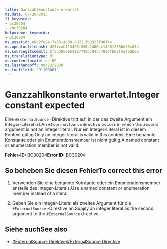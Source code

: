 ```yaml
---
title: Ganzzahlkonstante erwartet.
ms.date: 07/20/2015
f1_keywords:
- bc30204
- vbc30204
helpviewer_keywords:
- BC30204
ms.assetid: e8d2fe24-7e63-4c30-b022-3b0323f00f4e
ms.openlocfilehash: d23fcab113485f8b9c2d08ec149812386df5c07c
ms.sourcegitcommit: bf5c5850654187705bc94cc40ebfb62fe346ab02
ms.translationtype: MT
ms.contentlocale: de-DE
ms.lasthandoff: 09/23/2020
ms.locfileid: "91100061"
---
```

# <a name="integer-constant-expected"></a><span data-ttu-id="0156f-102">Ganzzahlkonstante erwartet.</span><span class="sxs-lookup"><span data-stu-id="0156f-102">Integer constant expected</span></span>

<span data-ttu-id="0156f-103">Eine `#ExternalSource` -Direktive tritt auf, in der das zweite Argument ein Integer-Literal ist.</span><span class="sxs-lookup"><span data-stu-id="0156f-103">An `#ExternalSource` directive occurs in which the second argument is not an integer literal.</span></span> <span data-ttu-id="0156f-104">Nur ein Integer-Literal ist in diesem Kontext gültig.</span><span class="sxs-lookup"><span data-stu-id="0156f-104">Only an integer literal is valid in this context.</span></span> <span data-ttu-id="0156f-105">Eine benannte Konstante oder ein Enumerationsmember ist nicht gültig.</span><span class="sxs-lookup"><span data-stu-id="0156f-105">A named constant or enumeration member is not valid.</span></span>  
  
 <span data-ttu-id="0156f-106">**Fehler-ID:** BC30204</span><span class="sxs-lookup"><span data-stu-id="0156f-106">**Error ID:** BC30204</span></span>  
  
## <a name="to-correct-this-error"></a><span data-ttu-id="0156f-107">So beheben Sie diesen Fehler</span><span class="sxs-lookup"><span data-stu-id="0156f-107">To correct this error</span></span>  
  
1. <span data-ttu-id="0156f-108">Verwenden Sie eine benannte Konstante oder ein Enumerationsmember anstelle des Integer-Literals.</span><span class="sxs-lookup"><span data-stu-id="0156f-108">Use a named constant or enumeration member instead of a literal.</span></span>  
  
2. <span data-ttu-id="0156f-109">Geben Sie ein Integer-Literal als zweites Argument für die `#ExternalSource` -Direktive an.</span><span class="sxs-lookup"><span data-stu-id="0156f-109">Supply an integer literal as the second argument to the `#ExternalSource` directive.</span></span>  
  
## <a name="see-also"></a><span data-ttu-id="0156f-110">Siehe auch</span><span class="sxs-lookup"><span data-stu-id="0156f-110">See also</span></span>

- [<span data-ttu-id="0156f-111">#ExternalSource-Direktive</span><span class="sxs-lookup"><span data-stu-id="0156f-111">#ExternalSource Directive</span></span>](../language-reference/directives/externalsource-directive.md)
